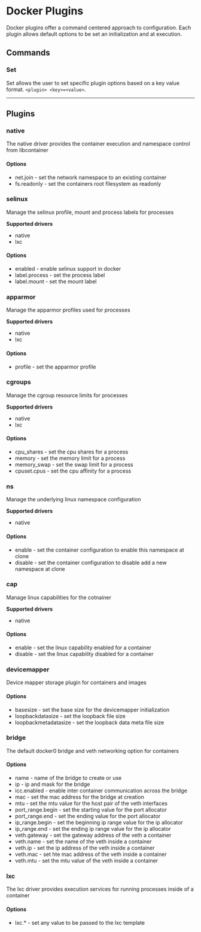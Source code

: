 # Docker Plugins

Docker plugins offer a command centered approach to configuration.  Each plugin allows default options to be set an 
initialization and at execution.  



## Commands

### Set
Set allows the user to set specific plugin options based on a key value format. `<plugin> <key>=<value>`.  

-------------

## Plugins

### native
The native driver provides the container execution and namespace control from libcontainer

#### Options
* net.join - set the network namespace to an existing container
* fs.readonly - set the containers root filesystem as readonly

### selinux
Manage the selinux profile, mount and process labels for processes

**Supported drivers**
* native
* lxc

#### Options
* enabled - enable selinux support in docker
* label.process - set the process label 
* label.mount - set the mount label

### apparmor
Manage the apparmor profiles used for processes

**Supported drivers**
* native
* lxc

#### Options
* profile - set the apparmor profile

### cgroups
Manage the cgroup resource limits for processes

**Supported drivers**
* native
* lxc

#### Options
* cpu_shares - set the cpu shares for a process
* memory - set the memory limit for a process
* memory_swap - set the swap limit for a process
* cpuset.cpus - set the cpu affinity for a process


### ns
Manage the underlying linux namespace configuration

**Supported drivers**
* native

#### Options
* enable - set the container configuration to enable this namespace at clone
* disable - set the container configuration to disable add a new namespace at clone

### cap
Manage linux capabilities for the cotnainer

**Supported drivers**
* native

#### Options
* enable - set the linux capability enabled for a container
* disable - set the linux capability disabled for a container

### devicemapper
Device mapper storage plugin for containers and images

#### Options
* basesize - set the base size for the devicemapper initialization
* loopbackdatasize - set the loopback file size 
* loopbackmetadatasize - set the loopback data meta file size

### bridge
The default docker0 bridge and veth networking option for containers

#### Options
* name - name of the bridge to create or use
* ip - ip and mask for the bridge
* icc.enabled - enable inter container communication across the bridge
* mac - set the mac address for the bridge at creation
* mtu - set the mtu value for the host pair of the veth interfaces
* port_range.begin - set the starting value for the port allocator 
* port_range.end - set the ending value for the port allocator
* ip_range.begin - set the beginning ip range value for the ip allocator 
* ip_range.end - set the ending ip range value for the ip allocator
* veth.gateway - set the gateway address of the veth a container
* veth.name - set the name of the veth inside a container
* veth.ip - set the ip address of the veth inside a container
* veth.mac - set hte mac address of the veth inside a container
* veth.mtu - set the mtu value of the veth inside a container

### lxc
The lxc driver provides execution services for running processes inside of a container

#### Options
* lxc.\* - set any value to be passed to the lxc template
